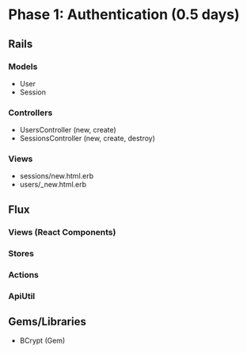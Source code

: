 # Phase 1: Authentication (0.5 days)

## Rails

### Models
* User
* Session

### Controllers
* UsersController (new, create)
* SessionsController (new, create, destroy)

### Views
* sessions/new.html.erb
* users/\_new.html.erb


## Flux

### Views (React Components)

### Stores

### Actions

### ApiUtil

## Gems/Libraries
* BCrypt (Gem)
